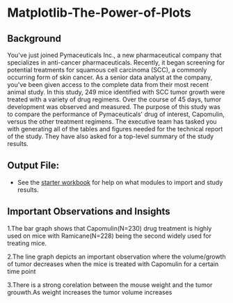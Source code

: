# Matplotlib-The-Power-of-Plots

## Background
You've just  joined Pymaceuticals Inc., a new pharmaceutical company that specializes in anti-cancer pharmaceuticals. Recently, it began screening for potential treatments for squamous cell carcinoma (SCC), a commonly occurring form of skin cancer.
As a senior data analyst at the company, you've been given access to the complete data from their most recent animal study. In this study, 249 mice identified with SCC tumor growth were treated with a variety of drug regimens. Over the course of 45 days, tumor development was observed and measured. The purpose of this study was to compare the performance of Pymaceuticals' drug of interest, Capomulin, versus the other treatment regimens.
The executive team has tasked you with generating all of the tables and figures needed for the technical report of the study. They have also asked for a top-level summary of the study results.

## Output File:

* See the [starter workbook](pymaceuticals_starter.ipynb) for help on what modules to import and study results.

## Important Observations and Insights 

1.The bar graph shows that Capomulin(N=230) drug treatment is highly used on mice with Ramicane(N=228) being the second widely used for treating mice.

2.The line graph depicts an important observation where the volume/growth of tumor decreases when the mice is treated with Capomulin for a certain time point

3.There is a strong corelation between the mouse weight and the tumor grouwth.As weight increases the tumor volume increases

